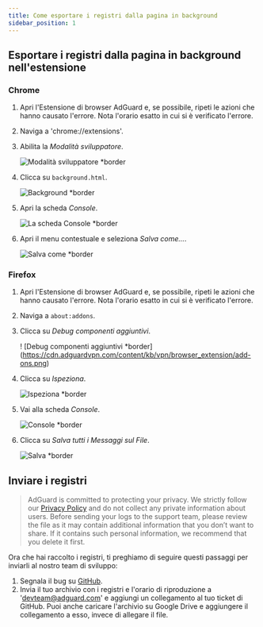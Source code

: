 ```yaml
---
title: Come esportare i registri dalla pagina in background
sidebar_position: 1
---
```


## Esportare i registri dalla pagina in background nell'estensione

### Chrome

1. Apri l'Estensione di browser AdGuard e, se possibile, ripeti le azioni che hanno causato l'errore. Nota l'orario esatto in cui si è verificato l'errore.

2. Naviga a 'chrome://extensions'.

3. Abilita la _Modalità sviluppatore_.

   ![Modalità sviluppatore \*border](https://cdn.adguardvpn.com/content/kb/ad_blocker/browser_extension/developer_mode1.png)

4. Clicca su `background.html`.

   ![Background \*border](https://cdn.adguardvpn.com/content/kb/ad_blocker/browser_extension/background1.png)

5. Apri la scheda _Console_.

   ![La scheda Console \*border](https://cdn.adguardvpn.com/content/kb/vpn/browser_extension/console.png)

6. Apri il menu contestuale e seleziona _Salva come…_.

   ![Salva come \*border](https://cdn.adguardvpn.com/content/kb/vpn/browser_extension/save.png)

### Firefox

1. Apri l'Estensione di browser AdGuard e, se possibile, ripeti le azioni che hanno causato l'errore. Nota l'orario esatto in cui si è verificato l'errore.

2. Naviga a `about:addons`.

3. Clicca su _Debug componenti aggiuntivi_.

   ! [Debug componenti aggiuntivi \*border] (https://cdn.adguardvpn.com/content/kb/vpn/browser_extension/add-ons.png)

4. Clicca su _Ispeziona_.

   ![Ispeziona \*border](https://cdn.adguardvpn.com/content/kb/vpn/browser_extension/inspect.png)

5. Vai alla scheda _Console_.

   ![Console \*border](https://cdn.adguardvpn.com/content/kb/vpn/browser_extension/ff_console.png)

6. Clicca su _Salva tutti i Messaggi sul File_.

   ![Salva \*border](https://cdn.adguardvpn.com/content/kb/vpn/browser_extension/save-to-file.png)

## Inviare i registri

> AdGuard is committed to protecting your privacy. We strictly follow our [Privacy Policy](https://adguard.com/en/privacy/browser-extension.html) and do not collect any private information about users. Before sending your logs to the support team, please review the file as it may contain additional information that you don’t want to share. If it contains such personal information, we recommend that you delete it first.

Ora che hai raccolto i registri, ti preghiamo di seguire questi passaggi per inviarli al nostro team di sviluppo:

1. Segnala il bug su [GitHub](https://github.com/AdguardTeam/AdguardBrowserExtension/issues/new/choose).
2. Invia il tuo archivio con i registri e l'orario di riproduzione a 'devteam@adguard.com' e aggiungi un collegamento al tuo ticket di GitHub. Puoi anche caricare l'archivio su Google Drive e aggiungere il collegamento a esso, invece di allegare il file.
